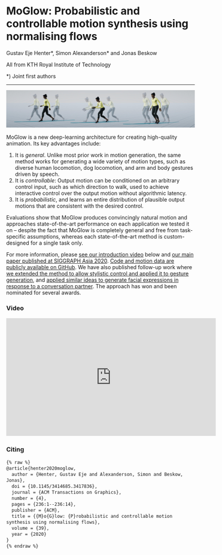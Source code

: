 # MoGlow: Probabilistic and controllable motion synthesis using normalising flows
Gustav Eje Henter\*, Simon Alexanderson\* and Jonas Beskow

All from KTH Royal Institute of Technology

\*) Joint first authors

---
![image](media/teaser.jpg)

MoGlow is a new deep-learning architecture for creating high-quality animation. Its key advantages include:

1. It is *general*. Unlike most prior work in motion generation, the same method works for generating a wide variety of motion types, such as diverse human locomotion, dog locomotion, and arm and body gestures driven by speech.
2. It is *controllable*: Output motion can be conditioned on an arbitrary control input, such as which direction to walk, used to achieve interactive control over the output motion without algorithmic latency.
3. It is *probabilistic*, and learns an entire distribution of plausible output motions that are consistent with the desired control.

Evaluations show that MoGlow produces convincingly natural motion and approaches state-of-the-art performance on each application we tested it on – despite the fact that MoGlow is completely general and free from task-specific assumptions, whereas each state-of-the-art method is custom-designed for a single task only.

For more information, please [see our introduction video](https://youtu.be/pe-YTvavbtA) below and [our main paper published at SIGGRAPH Asia 2020](https://arxiv.org/abs/1905.06598). [Code and motion data are publicly available on GitHub](https://github.com/simonalexanderson/StyleGestures). We have also published follow-up work where [we extended the method to allow stylistic control and applied it to gesture generation](https://youtu.be/egf3tjbWBQE), and [applied similar ideas to generate facial expressions in response to a conversation partner](https://patrikjonell.se/projects/lets_face_it/). The approach has won and been nominated for several awards.

### Video
<iframe width="560" height="315" src="https://www.youtube.com/embed/pe-YTvavbtA" frameborder="0" allow="accelerometer; autoplay; encrypted-media; gyroscope; picture-in-picture" allowfullscreen></iframe>

### Citing
```
{% raw %}
@article{henter2020moglow,
  author = {Henter, Gustav Eje and Alexanderson, Simon and Beskow, Jonas},
  doi = {10.1145/3414685.3417836},
  journal = {ACM Transactions on Graphics},
  number = {4},
  pages = {236:1--236:14},
  publisher = {ACM},
  title = {{M}o{G}low: {P}robabilistic and controllable motion synthesis using normalising flows},
  volume = {39},
  year = {2020}
}
{% endraw %}
```

  



